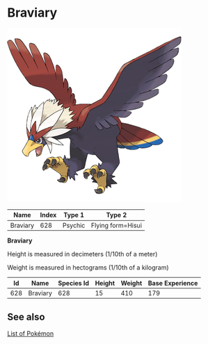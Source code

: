 # Braviary


![Braviary](images/628.png)

| **Name** | **Index** | **Type 1** | **Type 2** |
|----|----|----|----|
| Braviary | 628 | Psychic | Flying form=Hisui  |

**Braviary** 


Height is measured in decimeters (1/10th of a meter)

Weight is measured in hectograms (1/10th of a kilogram)

| **Id** | **Name** | **Species Id** | **Height** | **Weight** | **Base Experience** |
|--------|----------|----------------|------------|------------|---------------------|
| 628 | Braviary | 628 | 15 | 410 | 179 |


## See also

[List of Pokémon](../pokemon.md)
